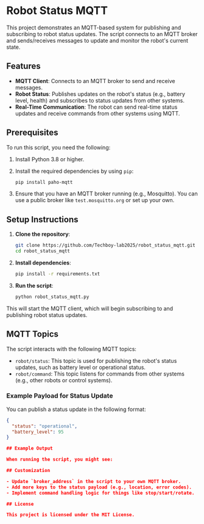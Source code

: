 # Robot Status MQTT

This project demonstrates an MQTT-based system for publishing and subscribing to robot status updates. The script connects to an MQTT broker and sends/receives messages to update and monitor the robot's current state.

## Features

- **MQTT Client**: Connects to an MQTT broker to send and receive messages.
- **Robot Status**: Publishes updates on the robot's status (e.g., battery level, health) and subscribes to status updates from other systems.
- **Real-Time Communication**: The robot can send real-time status updates and receive commands from other systems using MQTT.

## Prerequisites

To run this script, you need the following:

1. Install Python 3.8 or higher.
2. Install the required dependencies by using `pip`:
    ```bash
    pip install paho-mqtt
    ```

3. Ensure that you have an MQTT broker running (e.g., Mosquitto). You can use a public broker like `test.mosquitto.org` or set up your own.

## Setup Instructions

1. **Clone the repository**:
    ```bash
    git clone https://github.com/Techboy-lab2025/robot_status_mqtt.git
    cd robot_status_mqtt
    ```

2. **Install dependencies**:
    ```bash
    pip install -r requirements.txt
    ```

3. **Run the script**:
    ```bash
    python robot_status_mqtt.py
    ```

This will start the MQTT client, which will begin subscribing to and publishing robot status updates.

## MQTT Topics

The script interacts with the following MQTT topics:

- `robot/status`: This topic is used for publishing the robot's status updates, such as battery level or operational status.
- `robot/command`: This topic listens for commands from other systems (e.g., other robots or control systems).

### Example Payload for Status Update

You can publish a status update in the following format:

```json
{
  "status": "operational",
  "battery_level": 95
}

## Example Output

When running the script, you might see:

## Customization

- Update `broker_address` in the script to your own MQTT broker.
- Add more keys to the status payload (e.g., location, error codes).
- Implement command handling logic for things like stop/start/rotate.

## License

This project is licensed under the MIT License.
